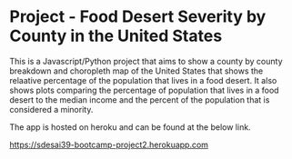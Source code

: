 # Project - Food Desert Severity by County in the United States
This is a Javascript/Python project that aims to show a county by county breakdown and choropleth
map of the United States that shows the relaative percentage of the population that lives in a food desert.
It also shows plots comparing the percentage of population that lives in a food desert to the median income
and the percent of the population that is considered a minority.

The app is hosted on heroku and can be found at the below link.

https://sdesai39-bootcamp-project2.herokuapp.com
